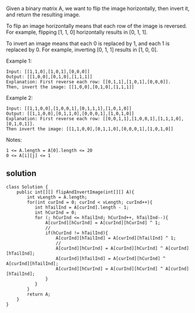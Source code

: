 Given a binary matrix A, we want to flip the image horizontally, then invert it, and return the resulting image.

To flip an image horizontally means that each row of the image is reversed.  For example, flipping [1, 1, 0] horizontally results in [0, 1, 1].

To invert an image means that each 0 is replaced by 1, and each 1 is replaced by 0. For example, inverting [0, 1, 1] results in [1, 0, 0].

Example 1:

```
Input: [[1,1,0],[1,0,1],[0,0,0]]
Output: [[1,0,0],[0,1,0],[1,1,1]]
Explanation: First reverse each row: [[0,1,1],[1,0,1],[0,0,0]].
Then, invert the image: [[1,0,0],[0,1,0],[1,1,1]]
```

Example 2:

```
Input: [[1,1,0,0],[1,0,0,1],[0,1,1,1],[1,0,1,0]]
Output: [[1,1,0,0],[0,1,1,0],[0,0,0,1],[1,0,1,0]]
Explanation: First reverse each row: [[0,0,1,1],[1,0,0,1],[1,1,1,0],[0,1,0,1]].
Then invert the image: [[1,1,0,0],[0,1,1,0],[0,0,0,1],[1,0,1,0]]
```

Notes:
```
1 <= A.length = A[0].length <= 20
0 <= A[i][j] <= 1
```

## solution

```
class Solution {
    public int[][] flipAndInvertImage(int[][] A){
        int vLength = A.length;
        for(int curInd = 0; curInd < vLength; curInd++){
           int hTailInd = A[curInd].length - 1;
           int hCurInd = 0;
           for (; hCurInd <= hTailInd; hCurInd++, hTailInd--){
               A[curInd][hCurInd] = A[curInd][hCurInd] ^ 1;
               //
               if(hCurInd != hTailInd){
                   A[curInd][hTailInd] = A[curInd][hTailInd] ^ 1;
                   //
                   A[curInd][hCurInd] = A[curInd][hCurInd] ^ A[curInd][hTailInd];
                   A[curInd][hTailInd] = A[curInd][hCurInd] ^ A[curInd][hTailInd];
                   A[curInd][hCurInd] = A[curInd][hCurInd] ^ A[curInd][hTailInd];
               }
           }
        }
        return A;
    }
}
```
